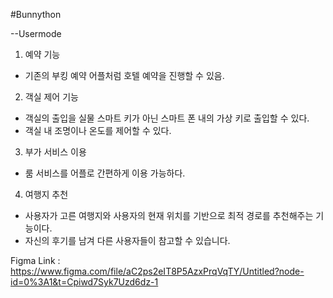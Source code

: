 #Bunnython

--Usermode

 1. 예약 기능
  - 기존의 부킹 예약 어플처럼 호텔 예약을 진행할 수 있음.
 2. 객실 제어 기능
  - 객실의 출입을 실물 스마트 키가 아닌 스마트 폰 내의 가상 키로 출입할 수 있다.
  - 객실 내 조명이나 온도를 제어할 수 있다.
 3. 부가 서비스 이용
  - 룸 서비스를 어플로 간편하게 이용 가능하다.
 4. 여행지 추천
  - 사용자가 고른 여행지와 사용자의 현재 위치를 기반으로 최적 경로를 추천해주는 기능이다.
  - 자신의 후기를 남겨 다른 사용자들이 참고할 수 있습니다.
  
  Figma Link : https://www.figma.com/file/aC2ps2eIT8P5AzxPrqVqTY/Untitled?node-id=0%3A1&t=Cpiwd7Syk7Uzd6dz-1
